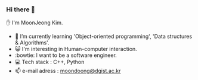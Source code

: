 ### Hi there :wave:

:hand: I'm MoonJeong Kim.

- :running: I’m currently learning 'Object-oriented programming', 'Data structures & Algorithms'. <br/>
- :smiley_cat: I'm interesting in Human-computer interaction. <br/>
- :bowtie: I want to be a software engineer. <br/>
- :computer: Tech stack : C++, Python <br/>
- :mailbox: e-mail adress : moondoong@dgist.ac.kr <br/>
